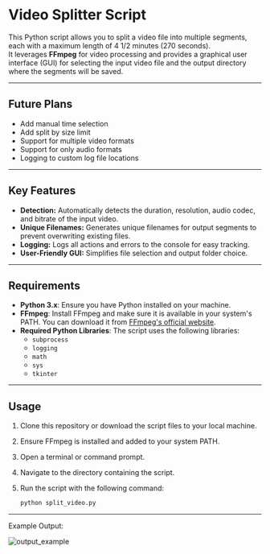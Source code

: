 # Video Splitter Script

This Python script allows you to split a video file into multiple segments, each with a maximum length of 4 1/2 minutes (270 seconds).  
It leverages **FFmpeg** for video processing and provides a graphical user interface (GUI) for selecting the input video file and the output directory where the segments will be saved.

---

## Future Plans

- Add manual time selection
- Add split by size limit
- Support for multiple video formats
- Support for only audio formats
- Logging to custom log file locations

---

## Key Features

- **Detection:** Automatically detects the duration, resolution, audio codec, and bitrate of the input video.
- **Unique Filenames:** Generates unique filenames for output segments to prevent overwriting existing files.
- **Logging:** Logs all actions and errors to the console for easy tracking.
- **User-Friendly GUI:** Simplifies file selection and output folder choice.

---

## Requirements

- **Python 3.x**: Ensure you have Python installed on your machine.
- **FFmpeg**: Install FFmpeg and make sure it is available in your system's PATH. You can download it from [FFmpeg's official website](https://ffmpeg.org/download.html).
- **Required Python Libraries**: The script uses the following libraries:
  - `subprocess`
  - `logging`
  - `math`
  - `sys`
  - `tkinter`

---

## Usage

1. Clone this repository or download the script files to your local machine.
2. Ensure FFmpeg is installed and added to your system PATH.
3. Open a terminal or command prompt.
4. Navigate to the directory containing the script.
5. Run the script with the following command:

   ```bash
   python split_video.py

---
Example Output:

![output_example](https://github.com/user-attachments/assets/7a889ffa-b871-4dc9-8547-dfdde0f53cb4)

